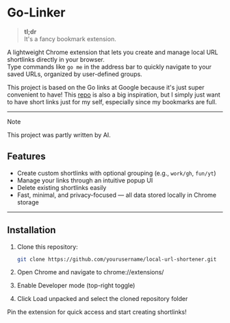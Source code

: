 # Go-Linker

> **tl;dr**\
> It's a fancy bookmark extension.

A lightweight Chrome extension that lets you create and manage local URL shortlinks directly in your browser.  
Type commands like `go me` in the address bar to quickly navigate to your saved URLs, organized by user-defined groups.


This project is based on the Go links at Google because it's just super convenient to have!
This [repo](https://github.com/kellegous/go) is also a big inspiration, but I simply just want to have short links
just for my self, especially since my bookmarks are full.

---

> [!NOTE]
> This project was partly written by AI.

## Features

- Create custom shortlinks with optional grouping (e.g., `work/gh`, `fun/yt`)  
- Manage your links through an intuitive popup UI 
- Delete existing shortlinks easily  
- Fast, minimal, and privacy-focused — all data stored locally in Chrome storage  

---

## Installation

1. Clone this repository:
   ```bash
   git clone https://github.com/yourusername/local-url-shortener.git
   ```
   
2. Open Chrome and navigate to chrome://extensions/

3. Enable Developer mode (top-right toggle)

4. Click Load unpacked and select the cloned repository folder

Pin the extension for quick access and start creating shortlinks!
